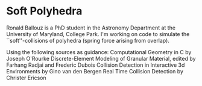 Soft Polyhedra
=============

Ronald Ballouz is a PhD student in the Astronomy Department at the University of Maryland, College Park.
I'm working on code to simulate the ``soft''-collisions of polyhedra (spring force arising from overlap).

Using the following sources as guidance: 
Computational Geometry in C by Joseph O'Rourke 
Discrete-Element Modeling of Granular Material, edited by Farhang Radjai and Frederic Dubois 
Collision Detection in Interactive 3d Environments by Gino van den Bergen 
Real Time Collision Detection by Christer Ericson 
